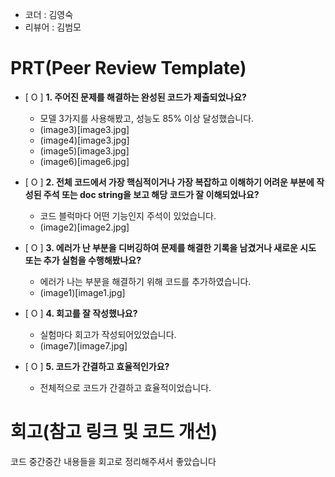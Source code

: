 - 코더 : 김영숙
- 리뷰어 : 김범모


# PRT(Peer Review Template)
- [ O ]  **1. 주어진 문제를 해결하는 완성된 코드가 제출되었나요?**  
    - 모델 3가지를 사용해봤고, 성능도 85% 이상 달성했습니다.
    - (image3)[image3.jpg]
    - (image4)[image3.jpg]
    - (image5)[image3.jpg]
    - (image6)[image6.jpg]
    
- [ O ]  **2. 전체 코드에서 가장 핵심적이거나 가장 복잡하고 이해하기 어려운 부분에 작성된 
주석 또는 doc string을 보고 해당 코드가 잘 이해되었나요?**
   - 코드 블럭마다 어떤 기능인지 주석이 있었습니다.
   - (image2)[image2.jpg]
        
- [ O ]  **3. 에러가 난 부분을 디버깅하여 문제를 해결한 기록을 남겼거나
새로운 시도 또는 추가 실험을 수행해봤나요?**
    - 에러가 나는 부분을 해결하기 위해 코드를 추가하였습니다.
    - (image1)[image1.jpg]
        
- [ O ]  **4. 회고를 잘 작성했나요?**
    - 실험마다 회고가 작성되어있었습니다.
    - (image7)[image7.jpg]
        
- [ O ]  **5. 코드가 간결하고 효율적인가요?**
    - 전체적으로 코드가 간결하고 효율적이었습니다.

# 회고(참고 링크 및 코드 개선)
코드 중간중간 내용들을 회고로 정리해주셔서 좋았습니다
